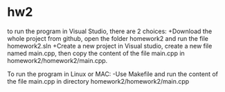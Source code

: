 # hw2
to run the program in Visual Studio, there are 2 choices:
  +Download the whole project from github, open the folder homework2 and run the file homework2.sln
  +Create a new project in Visual studio, create a new file named main.cpp, then copy the content of the file main.cpp in homework2/homework2/main.cpp.
  
  To run the program in Linux or MAC: 
  -Use Makefile and run the content of the file main.cpp in directory homework2/homework2/main.cpp
